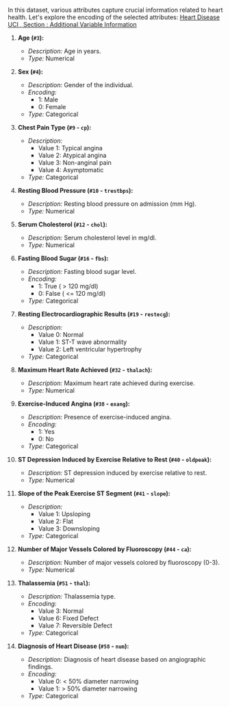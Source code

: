 In this dataset, various attributes capture crucial information related to heart health. Let's explore the encoding of the selected attributes:
[Heart Disease UCI , Section : Additional Variable Information](https://archive.ics.uci.edu/dataset/45/heart+disease)


1. **Age (`#3`):**
   - *Description:* Age in years.
   - *Type:* Numerical

2. **Sex (`#4`):**
   - *Description:* Gender of the individual.
   - *Encoding:* 
     - 1: Male
     - 0: Female
   - *Type:* Categorical

3. **Chest Pain Type (`#9` - `cp`):**
   - *Description:* 
     - Value 1: Typical angina
     - Value 2: Atypical angina
     - Value 3: Non-anginal pain
     - Value 4: Asymptomatic
   - *Type:* Categorical

4. **Resting Blood Pressure (`#10` - `trestbps`):**
   - *Description:* Resting blood pressure on admission (mm Hg).
   - *Type:* Numerical

5. **Serum Cholesterol (`#12` - `chol`):**
   - *Description:* Serum cholesterol level in mg/dl.
   - *Type:* Numerical

6. **Fasting Blood Sugar (`#16` - `fbs`):**
   - *Description:* Fasting blood sugar level.
   - *Encoding:* 
     - 1: True ( > 120 mg/dl)
     - 0: False ( <= 120 mg/dl)
   - *Type:* Categorical

7. **Resting Electrocardiographic Results (`#19` - `restecg`):**
   - *Description:* 
     - Value 0: Normal
     - Value 1: ST-T wave abnormality
     - Value 2: Left ventricular hypertrophy
   - *Type:* Categorical

8. **Maximum Heart Rate Achieved (`#32` - `thalach`):**
   - *Description:* Maximum heart rate achieved during exercise.
   - *Type:* Numerical

9. **Exercise-Induced Angina (`#38` - `exang`):**
   - *Description:* Presence of exercise-induced angina.
   - *Encoding:* 
     - 1: Yes
     - 0: No
   - *Type:* Categorical

10. **ST Depression Induced by Exercise Relative to Rest (`#40` - `oldpeak`):**
    - *Description:* ST depression induced by exercise relative to rest.
    - *Type:* Numerical

11. **Slope of the Peak Exercise ST Segment (`#41` - `slope`):**
    - *Description:* 
      - Value 1: Upsloping
      - Value 2: Flat
      - Value 3: Downsloping
    - *Type:* Categorical

12. **Number of Major Vessels Colored by Fluoroscopy (`#44` - `ca`):**
    - *Description:* Number of major vessels colored by fluoroscopy (0-3).
    - *Type:* Numerical

13. **Thalassemia (`#51` - `thal`):**
    - *Description:* Thalassemia type.
    - *Encoding:* 
      - Value 3: Normal
      - Value 6: Fixed Defect
      - Value 7: Reversible Defect
    - *Type:* Categorical

14. **Diagnosis of Heart Disease (`#58` - `num`):**
    - *Description:* Diagnosis of heart disease based on angiographic findings.
    - *Encoding:* 
      - Value 0: < 50% diameter narrowing
      - Value 1: > 50% diameter narrowing
    - *Type:* Categorical